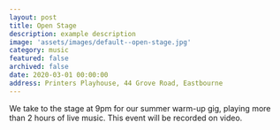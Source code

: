 ```yaml
---
layout: post
title: Open Stage
description: example description
image: 'assets/images/default--open-stage.jpg'
category: music
featured: false
archived: false
date: 2020-03-01 00:00:00
address: Printers Playhouse, 44 Grove Road, Eastbourne
---
```


We take to the stage at 9pm for our summer warm-up gig, playing more than 2 hours of live music. 
This event will be recorded on video. 